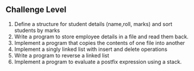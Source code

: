 ## Challenge Level
1. Define a structure for student details (name,roll, marks) and sort students by marks
2. Write a program to store employee details in a file and read them back.
3. Implement a program that copies the contents of one file into another
4. Implement a singly linked list with insert and delete operations
5. Write a program to reverse a linked list
6. Implement a program to evaluate a postfix expression using a stack.
